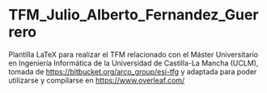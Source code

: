 # TFM_Julio_Alberto_Fernandez_Guerrero

Plantilla LaTeX para realizar el TFM relacionado con el Máster Universitario en Ingeniería Informática de la Universidad de Castilla-La Mancha (UCLM), tomada de https://bitbucket.org/arco_group/esi-tfg y adaptada para poder utilizarse y compilarse en https://www.overleaf.com/
